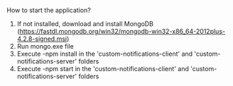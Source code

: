 How to start the application?
1. If not installed, download and install MongoDB (https://fastdl.mongodb.org/win32/mongodb-win32-x86_64-2012plus-4.2.8-signed.msi)
2. Run mongo.exe file
3. Execute -npm install in the 'custom-notifications-client' and 'custom-notifications-server' folders
4. Execute -npm start in the 'custom-notifications-client' and 'custom-notifications-server' folders
